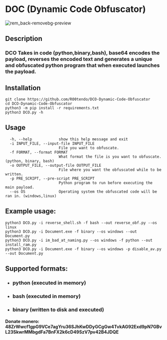 # DOC (Dynamic Code Obfuscator)
![rem_back-removebg-preview](https://user-images.githubusercontent.com/72181445/183062380-e6321c88-42e4-4f7a-877e-d39d7d019edb.png)

## Description
### DCO Takes in code (python,binary,bash), base64 encodes the payload, reverses the encoded text and generates a unique and obfuscated python program that when executed launches the payload.

## Installation
```
git clone https://github.com/R00tendo/DCO-Dynamic-Code-Obfuscator
cd DCO-Dynamic-Code-Obfuscator
python3 -m pip install -r requirements.txt
python3 DCO.py -h
```


## Usage
```
  -h, --help            show this help message and exit
  -i INPUT_FILE, --input-file INPUT_FILE
                        File you want to obfuscate.
  -f FORMAT, --format FORMAT
                        What format the file is you want to obfuscate. (python, binary, bash)
  -o OUTPUT_FILE, --output-file OUTPUT_FILE
                        File where you want the obfuscated while to be written.
  -p PRE_SCRIPT, --pre-script PRE_SCRIPT
                        Python program to run before executing the main payload.
  --os OS               Operating system the obfuscated code will be ran in. (windows,linux)
```

## Example usage:
```
python3 DCO.py -i reverse_shell.sh -f bash --out reverse_obf.py --os linux
python3 DCO.py -i Document.exe -f binary --os windows --out Document.py
python3 DCO.py -i im_bad_at_naming.py --os windows -f python --out install_ram.py
python3 DCO.py -i Document.exe -f binary --os windows -p disable_av.py --out Document.py
```

## Supported formats:
* ### python (executed in memory)
* ### bash (executed in memory)
* ### binary (written to disk and executed)

#### Donate monero: 48ZrWwcf1gpG9VCe7agYru36SJhKwDDyGCgGw4TvkAG92Exd9pN7GBvL23SkwrMMbgdFa7BnFX2k6cD49SzV7pv42B4JDQE

